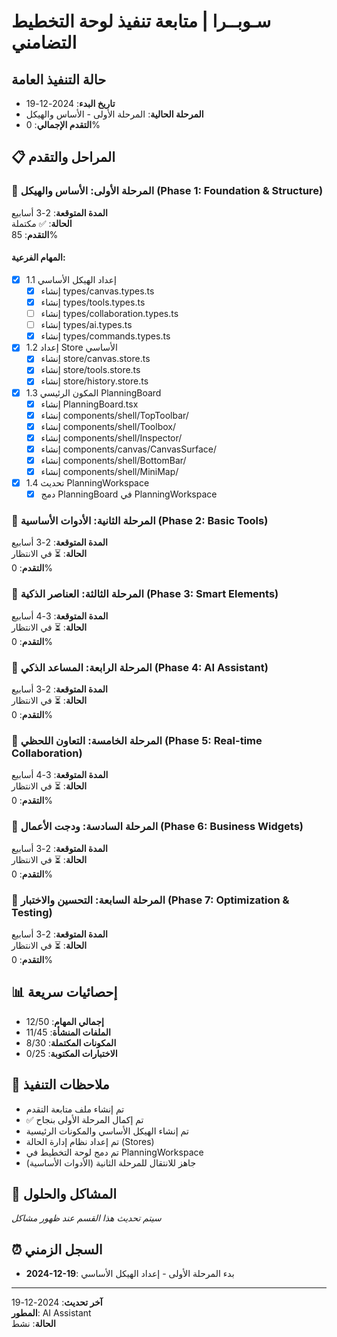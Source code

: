 # سـوبــرا | متابعة تنفيذ لوحة التخطيط التضامني

## حالة التنفيذ العامة
- **تاريخ البدء**: 2024-12-19
- **المرحلة الحالية**: المرحلة الأولى - الأساس والهيكل
- **التقدم الإجمالي**: 0%

## 📋 المراحل والتقدم

### 🔢 المرحلة الأولى: الأساس والهيكل (Phase 1: Foundation & Structure)
**المدة المتوقعة**: 2-3 أسابيع  
**الحالة**: ✅ مكتملة  
**التقدم**: 85%

#### المهام الفرعية:
- [x] 1.1 إعداد الهيكل الأساسي
  - [x] إنشاء types/canvas.types.ts
  - [x] إنشاء types/tools.types.ts  
  - [ ] إنشاء types/collaboration.types.ts
  - [ ] إنشاء types/ai.types.ts
  - [x] إنشاء types/commands.types.ts
- [x] 1.2 إعداد Store الأساسي
  - [x] إنشاء store/canvas.store.ts
  - [x] إنشاء store/tools.store.ts
  - [x] إنشاء store/history.store.ts
- [x] 1.3 المكون الرئيسي PlanningBoard
  - [x] إنشاء PlanningBoard.tsx
  - [x] إنشاء components/shell/TopToolbar/
  - [x] إنشاء components/shell/Toolbox/
  - [x] إنشاء components/shell/Inspector/
  - [x] إنشاء components/canvas/CanvasSurface/
  - [x] إنشاء components/shell/BottomBar/
  - [x] إنشاء components/shell/MiniMap/
- [x] 1.4 تحديث PlanningWorkspace
  - [x] دمج PlanningBoard في PlanningWorkspace

### 🔢 المرحلة الثانية: الأدوات الأساسية (Phase 2: Basic Tools)
**المدة المتوقعة**: 2-3 أسابيع  
**الحالة**: ⏳ في الانتظار  
**التقدم**: 0%

### 🔢 المرحلة الثالثة: العناصر الذكية (Phase 3: Smart Elements)  
**المدة المتوقعة**: 3-4 أسابيع  
**الحالة**: ⏳ في الانتظار  
**التقدم**: 0%

### 🔢 المرحلة الرابعة: المساعد الذكي (Phase 4: AI Assistant)
**المدة المتوقعة**: 2-3 أسابيع  
**الحالة**: ⏳ في الانتظار  
**التقدم**: 0%

### 🔢 المرحلة الخامسة: التعاون اللحظي (Phase 5: Real-time Collaboration)
**المدة المتوقعة**: 3-4 أسابيع  
**الحالة**: ⏳ في الانتظار  
**التقدم**: 0%

### 🔢 المرحلة السادسة: ودجت الأعمال (Phase 6: Business Widgets)
**المدة المتوقعة**: 2-3 أسابيع  
**الحالة**: ⏳ في الانتظار  
**التقدم**: 0%

### 🔢 المرحلة السابعة: التحسين والاختبار (Phase 7: Optimization & Testing)
**المدة المتوقعة**: 2-3 أسابيع  
**الحالة**: ⏳ في الانتظار  
**التقدم**: 0%

## 📊 إحصائيات سريعة
- **إجمالي المهام**: 12/50
- **الملفات المنشأة**: 11/45
- **المكونات المكتملة**: 8/30
- **الاختبارات المكتوبة**: 0/25

## 📝 ملاحظات التنفيذ
- تم إنشاء ملف متابعة التقدم
- ✅ تم إكمال المرحلة الأولى بنجاح
- تم إنشاء الهيكل الأساسي والمكونات الرئيسية
- تم إعداد نظام إدارة الحالة (Stores)
- تم دمج لوحة التخطيط في PlanningWorkspace
- جاهز للانتقال للمرحلة الثانية (الأدوات الأساسية)

## 🐛 المشاكل والحلول
_سيتم تحديث هذا القسم عند ظهور مشاكل_

## ⏰ السجل الزمني
- **2024-12-19**: بدء المرحلة الأولى - إعداد الهيكل الأساسي

---
**آخر تحديث**: 2024-12-19  
**المطور**: AI Assistant  
**الحالة**: نشط